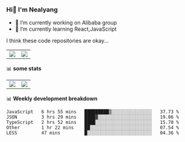 ### Hi👋 I'm Nealyang

- 🔭 I’m currently working on Alibaba group
- 🌱 I’m currently learning React,JavaScript


I think these code repositories are okay...

<table>
  <tbody>
    <tr>
      <td>
        <a href="https://github.com/Nealyang/React-Express-Blog-Demo">
          <img align="center" src="https://github-readme-stats.vercel.app/api/pin/?username=Nealyang&repo=React-Express-Blog-Demo&theme=chartreuse-dark" />
        </a>
      </td>
       <td>
        <a href="https://github.com/Nealyang/PersonalBlog">
          <img align="center" src="https://github-readme-stats.vercel.app/api/pin/?username=Nealyang&repo=PersonalBlog&theme=chartreuse-dark" />
        </a>
      </td>
    </tr>
  </tbody>
</table>

📊 **some stats**


<table>
  <tbody>
    <tr>
      <td>
          <img align="center" src="https://github-readme-stats.vercel.app/api?username=Nealyang&theme=chartreuse-dark&show_icons=true" />
      </td>
       <td>
          <img align="center" src="https://github-readme-stats.vercel.app/api/top-langs/?username=Nealyang&theme=chartreuse-dark" />
      </td>
    </tr>
  </tbody>
</table>

📊 **Weekly development breakdown**

<!--START_SECTION:waka-->
```text
JavaScript   6 hrs 55 mins   █████████▒░░░░░░░░░░░░░░░   37.73 % 
JSON         3 hrs 29 mins   ████▓░░░░░░░░░░░░░░░░░░░░   19.06 % 
TypeScript   2 hrs 52 mins   ████░░░░░░░░░░░░░░░░░░░░░   15.70 % 
Other        1 hr 22 mins    ██░░░░░░░░░░░░░░░░░░░░░░░   07.54 % 
LESS         47 mins         █░░░░░░░░░░░░░░░░░░░░░░░░   04.36 % 
```
<!--END_SECTION:waka-->
